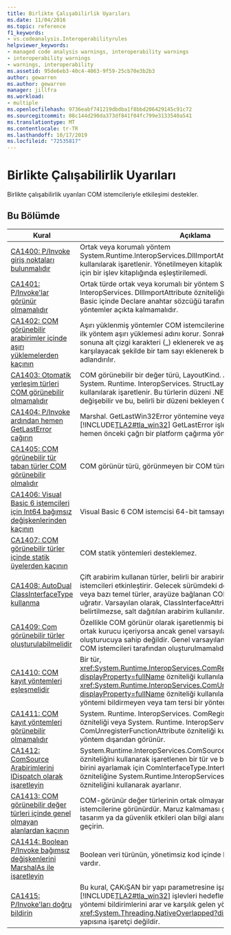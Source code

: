 ```yaml
---
title: Birlikte Çalışabilirlik Uyarıları
ms.date: 11/04/2016
ms.topic: reference
f1_keywords:
- vs.codeanalysis.Interoperabilityrules
helpviewer_keywords:
- managed code analysis warnings, interoperability warnings
- interoperability warnings
- warnings, interoperability
ms.assetid: 95de6eb3-40c4-4063-9f59-25cb70e3b2b3
author: gewarren
ms.author: gewarren
manager: jillfra
ms.workload:
- multiple
ms.openlocfilehash: 9736eabf741219dbdba1f8bbd206429145c91c72
ms.sourcegitcommit: 08c144d290da373df841f04fc799e3133540a541
ms.translationtype: MT
ms.contentlocale: tr-TR
ms.lasthandoff: 10/17/2019
ms.locfileid: "72535817"
---
```

# <a name="interoperability-warnings"></a>Birlikte Çalışabilirlik Uyarıları

Birlikte çalışabilirlik uyarıları COM istemcileriyle etkileşimi destekler.

## <a name="in-this-section"></a>Bu Bölümde

| Kural | Açıklama |
| - | - |
| [CA1400: P/Invoke giriş noktaları bulunmalıdır](../code-quality/ca1400.md) | Ortak veya korumalı yöntem System.Runtime.InteropServices.DllImportAttribute özniteliği kullanılarak işaretlenir. Yönetilmeyen kitaplık bulunamadı ya da yöntem için bir işlev kitaplığında eşleştirilemedi. |
| [CA1401: P/Invoke'lar görünür olmamalıdır](../code-quality/ca1401.md) | Ortak türde ortak veya korumalı bir yöntem System. Runtime. InteropServices. DllImportAttribute özniteliğine sahiptir (Ayrıca, Visual Basic içinde Declare anahtar sözcüğü tarafından uygulanır). Bu tür yöntemler açıkta kalmamalıdır. |
| [CA1402: COM görünebilir arabirimler içinde aşırı yüklemelerden kaçının](../code-quality/ca1402.md) | Aşırı yüklenmiş yöntemler COM istemcilerine maruz kaldığında, sadece ilk yöntem aşırı yüklemesi adını korur. Sonraki aşırı yüklemeler adının sonuna alt çizgi karakteri (_) eklenerek ve aşırı yüklemenin tanımını karşılayacak şekilde bir tam sayı eklenerek benzersiz olarak yeniden adlandırılır. |
| [CA1403: Otomatik yerleşim türleri COM görünebilir olmamalıdır](../code-quality/ca1403.md) | COM görünebilir bir değer türü, LayoutKind. Auto olarak ayarlanan System. Runtime. InteropServices. StructLayoutAttribute özniteliği kullanılarak işaretlenir. Bu türlerin düzeni .NET sürümleri arasında değişebilir ve bu, belirli bir düzeni bekleyen COM istemcilerini keser. |
| [CA1404: P/Invoke ardından hemen GetLastError çağırın](../code-quality/ca1404.md) | Marshal. GetLastWin32Error yöntemine veya eşdeğer [!INCLUDE[TLA2#tla_win32](../code-quality/includes/tla2sharptla_win32_md.md)] GetLastError işlevine bir çağrı yapılır ve hemen önceki çağrı bir platform çağırma yöntemine değildir. |
| [CA1405: COM görünebilir tür taban türler COM görünebilir olmalıdır](../code-quality/ca1405.md) | COM görünür türü, görünmeyen bir COM türünden türer. |
| [CA1406: Visual Basic 6 istemcileri için Int64 bağımsız değişkenlerinden kaçının](../code-quality/ca1406.md) | Visual Basic 6 COM istemcisi 64-bit tamsayıya erişemez. |
| [CA1407: COM görünebilir türler içinde statik üyelerden kaçının](../code-quality/ca1407.md) | COM statik yöntemleri desteklemez. |
| [CA1408: AutoDual ClassInterfaceType kullanma](../code-quality/ca1408.md) | Çift arabirim kullanan türler, belirli bir arabirim düzenine bağlanmak için istemcileri etkinleştirir. Gelecek sürümdeki değişiklikler, türün düzeni veya bazı temel türler, arayüze bağlanan COM istemcilerini kesintiye uğratır. Varsayılan olarak, ClassInterfaceAttribute özniteliği belirtilmezse, salt dağıtılan arabirim kullanılır. |
| [CA1409: Com görünebilir türler oluşturulabilmelidir](../code-quality/ca1409.md) | Özellikle COM görünür olarak işaretlenmiş bir başvuru türü, parametreli ortak kurucu içeriyorsa ancak genel varsayılan (parametresiz) bir oluşturucuya sahip değildir. Genel varsayılan oluşturucu olmadan tür COM istemcileri tarafından oluşturulmamalıdır. |
| [CA1410: COM kayıt yöntemleri eşleşmelidir](../code-quality/ca1410.md) | Bir tür, <xref:System.Runtime.InteropServices.ComRegisterFunctionAttribute?displayProperty=fullName> özniteliği kullanılarak işaretlenen, ancak <xref:System.Runtime.InteropServices.ComUnregisterFunctionAttribute?displayProperty=fullName> özniteliği kullanılarak işaretlenmiş bir yöntemi bildirmeyen veya tam tersi bir yöntem bildirir. |
| [CA1411: COM kayıt yöntemleri görünebilir olmamalıdır](../code-quality/ca1411.md) | System. Runtime. InteropServices. ComRegisterFunctionAttribute özniteliği veya System. Runtime. InteropServices. ComUnregisterFunctionAttribute özniteliği kullanılarak işaretlenen bir yöntem dışarıdan görünür. |
| [CA1412: ComSource Arabirimlerini IDispatch olarak işaretleyin](../code-quality/ca1412.md) | System.Runtime.InteropServices.ComSourceInterfacesAttribute özniteliğini kullanarak işaretlenen bir tür ve belirtilen arabirimlerden birini ayarlamak için ComInterfaceType.InterfaceIsIDispatch özniteliğine System.Runtime.InteropServices.InterfaceTypeAttribute özniteliğini kullanarak ayarlanır. |
| [CA1413: COM görünebilir değer türleri içinde genel olmayan alanlardan kaçının](../code-quality/ca1413.md) | COM-görünür değer türlerinin ortak olmayan örnek alanları COM istemcilerine görünürdür. Maruz kalmaması gereken, istenmeyen bir tasarım ya da güvenlik etkileri olan bilgi alanındaki içeriği gözden geçirin. |
| [CA1414: Boolean P/Invoke bağımsız değişkenlerini MarshalAs ile işaretleyin](../code-quality/ca1414.md) | Boolean veri türünün, yönetimsiz kod içinde birden fazla sunumu vardır. |
| [CA1415: P/Invoke'ları doğru bildirin](../code-quality/ca1415.md) | Bu kural, ÇAKıŞAN bir yapı parametresine işaretçi olan [!INCLUDE[TLA2#tla_win32](../code-quality/includes/tla2sharptla_win32_md.md)] işlevleri hedefleyen platform çağırma yöntemi bildirimlerini arar ve karşılık gelen yönetilen parametre bir <xref:System.Threading.NativeOverlapped?displayProperty=fullName> yapısına işaretçi değildir. |

